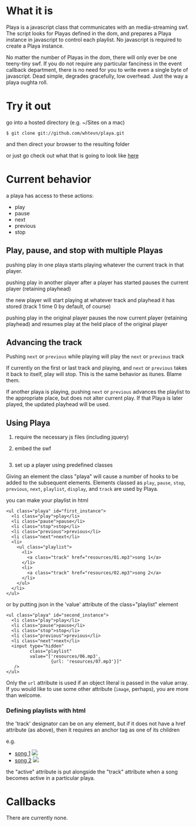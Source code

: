 # What it is

Playa is a javascript class that communicates with an media-streaming swf. 
The script looks for Playas defined in the dom, and prepares a Playa instance
in javascript to control each playlist. No javascript is required to create a
Playa instance.

No matter the number of Playas in the dom, there will only ever be one teeny-tiny swf.
If you do not require any particular fanciness in the event callback department, there
is no need for you to write even a single byte of javascript. Dead simple, degrades
gracefully, low overhead. Just the way a playa oughta roll.

# Try it out

go into a hosted directory (e.g. ~/Sites on a mac)

    $ git clone git://github.com/whtevn/playa.git

and then direct your browser to the resulting folder

or just go check out what that is going to look like
[here](http://newqdev.com/playa/Playa.html)

# Current behavior

a playa has access to these actions:

- play
- pause
- next
- previous
- stop

## Play, pause, and stop with multiple Playas

pushing play in one playa starts playing whatever the current track
in that player.

pushing play in another player after a player has started
pauses the current player (retaining playhead)

the new player will start playing at whatever track and
playhead it has stored (track 1 time 0 by default, of course)

pushing play in the original player pauses the now
current player (retaining playhead) and resumes play at the held
place of the original player


## Advancing the track

Pushing `next` or `previous` while playing will play the `next` or `previous` track

If currently on the first or last track and playing, and `next` or `previous` takes
it back to itself, play will stop. This is the same behavior as itunes. Blame them.

If another playa is playing, pushing `next` or `previous` advances the playlist to
the appropriate place, but does not alter current play. If that Playa is later played,
the updated playhead will be used.


## Using Playa

1. require the necessary js files (including jquery)

      <script type="text/javascript" src="javascript/jquery-1.3.2.min.js" /> </script>
      <script type="text/javascript" src="javascript/flash_interface.js" /></script>
      <script type="text/javascript" src="javascript/playa.js" /></script>

2. embed the swf

      <object classid="clsid:D27CDB6E-AE6D-11cf-96B8-444553540000"
            id="Playa" width="0" height="0"
            codebase="http://download.macromedia.com/pub/shockwave/cabs/flash/swflash.cab">
        <param name="movie" value="Playa.swf" />
        <param name="allowScriptAccess" value="sameDomain" />
        <embed src="script/Playa.swf" quality="high" bgcolor="#869ca7"
          width="0" height="0" name="Playa" 
          play="true" loop="false" quality="high" allowScriptAccess="sameDomain"
          type="application/x-shockwave-flash"
          pluginspage="http://www.macromedia.com/go/getflashplayer">
        </embed>
      </object>


3. set up a player using predefined classes

Giving an element the class "playa" will cause a number of hooks to be
added to the subsequent elements. Elements classed as `play`, `pause`, 
`stop`, `previous`, `next`, `playlist`, `display`, and `track` are used
by Playa. 

you can make your playlist in html
  
    <ul class="playa" id="first_instance">
      <li class="play">play</li>
      <li class="pause">pause</li>
      <li class="stop">stop</li>
      <li class="previous">previous</li>
      <li class="next">next</li>
      <li>
        <ul class="playlist">
          <li>
            <a class="track" href="resources/01.mp3">song 1</a>
          </li>
          <li>
            <a class="track" href="resources/02.mp3">song 2</a>
          </li>
        </ul>
      </li>
    </ul>

or by putting json in the 'value' attribute of the class="playlist" element

    <ul class="playa" id="second_instance">
      <li class="play">play</li>
      <li class="pause">pause</li>
      <li class="stop">stop</li>
      <li class="previous">previous</li>
      <li class="next">next</li>
      <input type="hidden"
             class="playlist"
             value="['resources/06.mp3',
                     {url: 'resources/07.mp3'}]"
       />
    </ul>

Only the `url` attribute is used if an object literal is passed in the
value array. If you would like to use some other attribute (`image`, perhaps),
you are more than welcome.

### Defining playlists with html

the 'track' designator can be on any element, but if it does not
have a href attribute (as above), then it requires an anchor tag
as one of its children

e.g.
      <ul class="playlist">
        <li class="track">
          <a href="resources/01.mp3">song 1</a>
          <img src="resources/01.jpg" />
        </li>
        <li class="track">
          <a href="resources/02.mp3">song 2</a>
          <img src="resources/02.jpg" />
        </li>
      </ul>

the "active" attribute is put alongside the "track" attribute when a
song becomes active in a particular playa.


# Callbacks

There are currently none.
